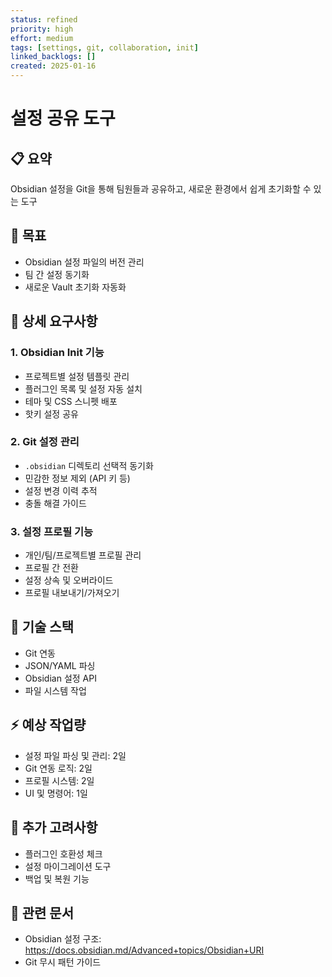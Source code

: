 ```yaml
---
status: refined
priority: high
effort: medium
tags: [settings, git, collaboration, init]
linked_backlogs: []
created: 2025-01-16
---
```


# 설정 공유 도구

## 📋 요약
Obsidian 설정을 Git을 통해 팀원들과 공유하고, 새로운 환경에서 쉽게 초기화할 수 있는 도구

## 🎯 목표
- Obsidian 설정 파일의 버전 관리
- 팀 간 설정 동기화
- 새로운 Vault 초기화 자동화

## 📝 상세 요구사항

### 1. Obsidian Init 기능
- 프로젝트별 설정 템플릿 관리
- 플러그인 목록 및 설정 자동 설치
- 테마 및 CSS 스니펫 배포
- 핫키 설정 공유

### 2. Git 설정 관리
- `.obsidian` 디렉토리 선택적 동기화
- 민감한 정보 제외 (API 키 등)
- 설정 변경 이력 추적
- 충돌 해결 가이드

### 3. 설정 프로필 기능
- 개인/팀/프로젝트별 프로필 관리
- 프로필 간 전환
- 설정 상속 및 오버라이드
- 프로필 내보내기/가져오기

## 🔧 기술 스택
- Git 연동
- JSON/YAML 파싱
- Obsidian 설정 API
- 파일 시스템 작업

## ⚡ 예상 작업량
- 설정 파일 파싱 및 관리: 2일
- Git 연동 로직: 2일
- 프로필 시스템: 2일
- UI 및 명령어: 1일

## 📌 추가 고려사항
- 플러그인 호환성 체크
- 설정 마이그레이션 도구
- 백업 및 복원 기능

## 🔗 관련 문서
- Obsidian 설정 구조: https://docs.obsidian.md/Advanced+topics/Obsidian+URI
- Git 무시 패턴 가이드